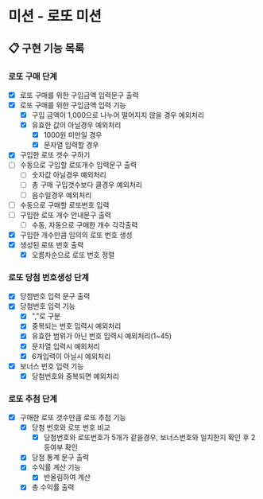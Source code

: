 # 미션 - 로또 미션

## 📋 구현 기능 목록

### 로또 구매 단계

- [x] 로또 구매를 위한 구입금액 입력문구 출력
- [x] 로또 구매를 위한 구입금액 입력 기능
    - [x] 구입 금액이 1,000으로 나누어 떨어지지 않을 경우 예외처리
    - [x] 유효한 값이 아닐경우 예외처리
        - [x] 1000원 미만일 경우
        - [x] 문자열 입력할 경우
- [x] 구입한 로또 갯수 구하기
- [ ] 수동으로 구입할 로또개수 입력문구 출력
    - [ ] 숫자값 아닐경우 예외처리
    - [ ] 총 구매 구입갯수보다 클경우 예외처리
    - [ ] 음수일경우 예외처리
- [ ] 수동으로 구매할 로또번호 입력
- [ ] 구입한 로또 개수 안내문구 출력
  - [ ] 수동, 자동으로 구매한 개수 각각출력
- [x] 구입한 개수만큼 임의의 로또 번호 생성
- [x] 생성된 로또 번호 출력
    - [x] 오름차순으로 로또 번호 정렬

### 로또 당첨 번호생성 단계

- [x] 당첨번호 입력 문구 출력
- [x] 당첨번호 입력 기능
    - [x] ","로 구분
    - [x] 중복되는 번호 입력시 예외처리
    - [x] 유효한 범위가 아닌 번호 입력시 예외처리(1~45)
    - [x] 문자열 입력시 예외처리
    - [x] 6개입력이 아닐시 예외처리
- [x] 보너스 번호 입력 기능
  - [x] 당첨번호와 중복되면 예외처리

### 로또 추첨 단계

-[x] 구매한 로또 갯수만큼 로또 추첨 기능
    - [x] 당첨 번호와 로또 번호 비교
      - [x] 당첨번호와 로또번호가 5개가 같을경우, 보너스번호와 일치한지 확인 후 2등여부 확인
    - [x] 당첨 통계 문구 출력
    - [x] 수익률 계산 기능
        - [x] 반올림하여 계산
    - [x] 총 수익률 출력 
